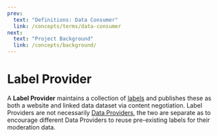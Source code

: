 ```yaml
---
prev:
  text: "Definitions: Data Consumer"
  link: /concepts/terms/data-consumer
next:
  text: "Project Background"
  link: /concepts/background/
---
```


# Label Provider

A **Label Provider** maintains a collection of [labels](../labels) and publishes these as both a website and linked data dataset via content negotiation. Label Providers are not necessarily [Data Providers](./data-provider), the two are separate as to encourage different Data Providers to reuse pre-existing labels for their moderation data.
